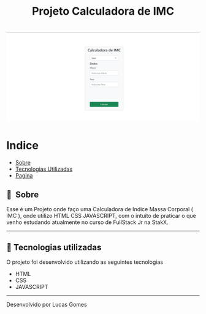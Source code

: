 # 

<h1 align="center"> Projeto Calculadora de IMC</h1>

<h1>
    <img width="965px" src="image/Projeto-IMC.png" alt="Imagem Projeto-IMC.png">
</h1>

 
# Indice

- [Sobre](#-sobre)
- [Tecnologias Utilizadas](#-tecnologias-utilizadas)
- [Pagina](https://llucasgomes.github.io/Calculadora-IMC/)

## 🔖&nbsp; Sobre

Esse é um Projeto onde faço uma Calculadora de Indice Massa Corporal ( IMC ), onde utilizo HTML CSS JAVASCRIPT, com o intuito de praticar o que venho estudando atualmente no curso de FullStack Jr na StakX.

---

## 🚀 Tecnologias utilizadas

O projeto foi desenvolvido utilizando as seguintes tecnologias

- HTML
- CSS
- JAVASCRIPT


---

Desenvolvido por Lucas Gomes

